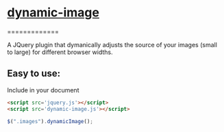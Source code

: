 # [dynamic-image](http://tonyspiro.com)
=============

A JQuery plugin that dymanically adjusts the source of your images (small to large) for different browser widths.

Easy to use:
------------
Include in your document
``` html
<script src='jquery.js'></script>
<script src='dynamic-image.js'></script>
```

``` javascript
$(".images").dynamicImage(); 

